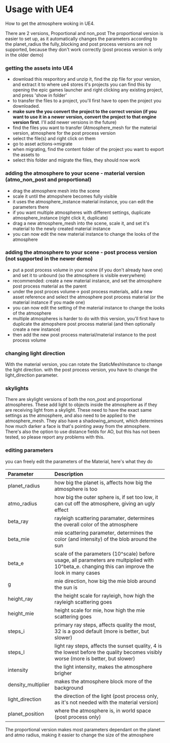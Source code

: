 # Usage with UE4
How to get the atmosphere woking in UE4.

There are 2 versions, Proportional and non_post
The proportional version is easier to set up, as it automatically changes the parameters according to the planet_radius
the fully_blocking and post process versions are not supported, because they don't work correctly (post process version is only in the older demo)

### getting the assets into UE4
- download this resporitory and unzip it, find the zip file for your version, and extract it to where ue4 stores it's projects
you can find this by opening the epic games launcher and right clicking any existing project, and press 'show in folder'
- to transfer the files to a project, you'll first have to open the project you downloaded. 
- **make sure the you convert the project to the correct version (if you want to use it in a newer version, convert the project to that engine version first**. I'll add newer versions in the future)
- find the files you want to transfer (Atmosphere_mesh for the material version, atmosphere for the post process version
- select the file(s) and right click on them
- go to asset actions->migrate
- when migrating, find the content folder of the project you want to export the assets to
- select this folder and migrate the files, they should now work

### adding the atmosphere to your scene - material version (atmo_non_post and proportional)
- drag the atmosphere mesh into the scene
- scale it until the atmopshere becomes fully visible
- it uses the atmosphere_instance material instance, you can edit the parameters there
- if you want multiple atmospheres with different settings, duplicate atmosphere_instance (right click it, duplicate)
- drag a new atmosphere_mesh into the scene, scale it, and set it's material to the newly created material instance
- you can now edit the new material instance to change the looks of the atmosphere

### adding the atmosphere to your scene - post process version (not supported in the newer demo)
- put a post process volume in your scene (if you don't already have one) and set it to unbound (so the atmosphere is visible everywhere)
- recommended: create a new material instance, and set the atmosphere post process material as the parent
- under the post proces volume-> post process materials, add a new asset reference and select the atmosphere post process material (or the material instance if you made one)
- you can now edit the setting of the material instance to change the looks of the atmosphere
- multiple atmospheres is harder to do with this version, you'll first have to duplicate the atmopshere post process material (and then optionally create a new instance)
- then add the new post process material/material instance to the post process volume

### changing light direction
With the material version, you can rotate the StaticMeshInstance to change the light direction.
with the post process version, you have to change the light_direction parameter.

### skylights
There are skylight versions of both the non_post and proportional atmospheres. These add light to objects inside the atmosphere as if they are receiving light from a skylight. These need to have the exact same settings as the atmosphere, and also need to be applied to the atmosphere_mesh. They also have a shadowing_amount, which determines how much darker a face is that's pointing away from the atmosphere. There's also the option to use distance fields for AO, but this has not been tested, so please report any problems with this.

### editing parameters
you can freely edit the parameters of the Material, here's what they do

| Parameter      | Description                                                                                                     
|:---------------|:---------------------------------------------------------------------------------------------------------------- 
| planet_radius  | how big the planet is, affects how big the atmosphere is too                                                    
| atmo_radius 	 | how big the outer sphere is, if set too low, it can cut off the atmosphere, giving an ugly effect
| beta_ray       | rayleigh scattering paramater, determines the overall color of the atmosphere
| beta_mie       | mie scattering parameter, determines the color (and intensity) of the blob around the sun
| beta_e         | scale of the parameters (10^scale) before usage, all parameters are multpiplied with 10^beta_e. changing this can improve the look in many cases
| g              | mie direction, how big the mie blob around the sun is
| height_ray     | the height scale for rayleigh, how high the rayleigh scattering goes
| height_mie     | height scale for mie, how high the mie scattering goes
| steps_i        | primary ray steps, affects quality the most, 32 is a good default (more is better, but slower)
| steps_l        | light ray steps, affects the sunset quality, 4 is the lowest before the quality becomes visibly worse (more is better, but slower)
| intensity      | the light intensity, makes the atmosphere brigher
| density_multiplier | makes the atmosphere block more of the background
| light_direction| the direction of the light (post process only, as it's not needed with the material version)
| planet_position| where the atmosphere is, in world space (post process only)

The proportional version makes most parameters dependant on the planet and atmo radius, making it easier to change the size of the atmosphere
